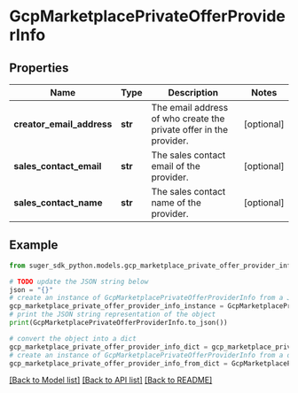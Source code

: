 # GcpMarketplacePrivateOfferProviderInfo


## Properties

Name | Type | Description | Notes
------------ | ------------- | ------------- | -------------
**creator_email_address** | **str** | The email address of who create the private offer in the provider. | [optional] 
**sales_contact_email** | **str** | The sales contact email of the provider. | [optional] 
**sales_contact_name** | **str** | The sales contact name of the provider. | [optional] 

## Example

```python
from suger_sdk_python.models.gcp_marketplace_private_offer_provider_info import GcpMarketplacePrivateOfferProviderInfo

# TODO update the JSON string below
json = "{}"
# create an instance of GcpMarketplacePrivateOfferProviderInfo from a JSON string
gcp_marketplace_private_offer_provider_info_instance = GcpMarketplacePrivateOfferProviderInfo.from_json(json)
# print the JSON string representation of the object
print(GcpMarketplacePrivateOfferProviderInfo.to_json())

# convert the object into a dict
gcp_marketplace_private_offer_provider_info_dict = gcp_marketplace_private_offer_provider_info_instance.to_dict()
# create an instance of GcpMarketplacePrivateOfferProviderInfo from a dict
gcp_marketplace_private_offer_provider_info_from_dict = GcpMarketplacePrivateOfferProviderInfo.from_dict(gcp_marketplace_private_offer_provider_info_dict)
```
[[Back to Model list]](../README.md#documentation-for-models) [[Back to API list]](../README.md#documentation-for-api-endpoints) [[Back to README]](../README.md)


